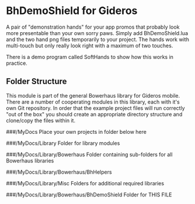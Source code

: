 BhDemoShield for Gideros
========================

A pair of "demonstration hands" for your app promos that probably look more presentable than your own sorry paws. Simply add BhDemoShield.lua and the two hand png files temporarily to your project. The hands work with multi-touch but only really look right with a maximum of two touches.

There is a demo program called SoftHands to show how this works in practice.

Folder Structure
----------------

This module is part of the general Bowerhaus library for Gideros mobile. There are a number of cooperating modules in this library, each with it's own Git repository. In order that the example project files will run correctly "out of the box" you should create an appropriate directory structure and clone/copy the files within it.

###/MyDocs
Place your own projects in folder below here

###/MyDocs/Library
Folder for library modules

###/MyDocs/Library/Bowerhaus
Folder containing sub-folders for all Bowerhaus libraries

###/MyDocs/Library/Bowerhaus/BhHelpers

###/MyDocs/Library/Misc
Folders for additional required libraries

###/MyDocs/Library/Bowerhaus/BhDemoShield
Folder for THIS FILE

